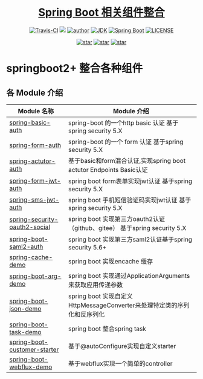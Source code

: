 <h1 align="center"><a href="https://github.com/bearBoy80/springSecurity.git" target="_blank">Spring Boot 相关组件整合</a></h1>
<p align="center">
  <a href="https://travis-ci.com/github/bearBoy80/springSecurity"><img alt="Travis-CI" src="https://travis-ci.com/bearBoy80/springSecurity.svg?branch=master"/></a>
  <a href="https://www.codacy.com/manual/bearBoy80/springSecurity?utm_source=github.com&amp;utm_medium=referral&amp;utm_content=bearBoy80/springSecurity&amp;utm_campaign=Badge_Grade"><img src="https://app.codacy.com/project/badge/Grade/b800466e41b140f28af11764be7b6495"/></a>
  <a href="http://www.betool.vip/"><img alt="author" src="https://img.shields.io/badge/author-bearBoy80-blue"/></a>
  <a href="https://www.oracle.com/technetwork/java/javase/downloads/index.html"><img alt="JDK" src="https://img.shields.io/badge/JDK-1.8+-orange.svg"/></a>
  <a href="https://docs.spring.io/spring-boot/docs/2.7.3/reference/htmlsingle"><img alt="Spring Boot" src="https://img.shields.io/badge/Spring Boot-2.7.2-brightgreen.svg"/></a>
  <a href="https://github.com/bearBoy80/springSecurity/blob/master/LICENSE"><img alt="LICENSE" src="https://img.shields.io/github/license/bearBoy80/springsecurity.svg"/></a>  
</p>

<p align="center">
  <a href="https://github.com/bearBoy80/springSecurity/stargazers"><img alt="star" src="https://img.shields.io/github/stars/bearBoy80/springsecurity.svg?label=Stars&style=social"/></a>
  <a href="https://github.com/bearBoy80/springSecurity/network/members"><img alt="star" src="https://img.shields.io/github/forks/bearBoy80/springsecurity.svg?label=Fork&style=social"/></a>
  <a href="https://github.com/bearBoy80/springSecurity/watchers"><img alt="star" src="https://img.shields.io/github/watchers/bearBoy80/springsecurity.svg?label=Watch&style=social"/></a>
</p>


# springboot2+ 整合各种组件


## 各 Module 介绍

| Module 名称                                                  | Module 介绍                                                           |
| ------------------------------------------------------------ | ----------------------------------------------------------------------|
| [spring-basic-auth](./spring-basic-auth)                     | spring-boot 的一个http basic 认证 基于spring security 5.X             |
| [spring-form-auth](./spring-form-auth)                       | spring-boot 的一个 form 认证 基于spring security 5.X                  |
| [spring-actutor-auth](./spring-form-auth)                    | 基于basic和form混合认证,实现spring boot actutor Endpoints Basic认证   |
| [spring-form-jwt-auth](./spring-form-jwt-auth)               | spring boot form表单实现jwt认证 基于spring security 5.X               |
| [spring-sms-jwt-auth](./spring-sms-jwt-auth)                 | spring boot 手机短信验证码实现jwt认证 基于spring security 5.X         |
| [spring-security-oauth2-social](./spring-security-oauth2-social)    | spring boot 实现第三方oauth2认证（github、gitee） 基于spring security 5.X |
| [spring-boot-saml2-auth](./spring-boot-saml2-auth)    | spring boot 实现第三方saml2认证基于spring security 5.6+ |
| [spring-cache-demo](./spring-cache-demo)    | spring boot 实现encache 缓存 |
| [spring-boot-arg-demo](./spring-boot-arg-demo)    | spring boot 实现通过ApplicationArguments来获取应用传递参数 |
| [spring-boot-json-demo](./spring-boot-json-demo)    | spring boot 实现自定义HttpMessageConverter来处理特定类的序列化和反序列化 |
| [spring-boot-task-demo](./spring-boot-task-demo)    | spring boot 整合spring task |
| [spring-boot-customer-starter](./spring-boot-customer-starter)    | 基于@autoConfigure实现自定义starter |
| [spring-boot-webflux-demo](./spring-boot-react-web-demo)    | 基于webflux实现一个简单的controller |